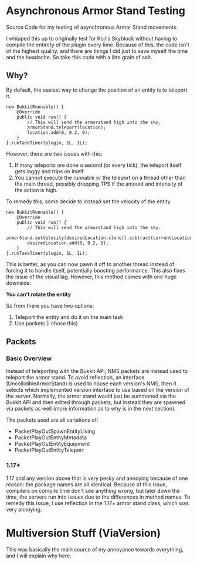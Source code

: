 # Asynchronous Armor Stand Testing
Source Code for my testing of asynchronous Armor Stand movements.

I whipped this up to originally test for Koji's Skyblock without having to compile the entirety of the plugin every time. Because of this, the code isn't of the highest quality, and there are things I did just to save myself the time and the headache. So take this code with a litte grain of salt.

## Why?
By default, the easiest way to change the position of an entity is to teleport it. 

```
new BukkitRunnable() {
    @Override
    public void run() {
        // This will send the armorstand high into the sky.
        armorStand.teleport(location);
        location.add(0, 0.2, 0);
    }
}.runTaskTimer(plugin, 1L, 1L);
```

However, there are two issues with this:
1. If many teleports are done a second (or every tick), the teleport itself gets laggy and trips on itself.
2. You cannot execute the runnable or the teleport on a thread other than the main thread, possibly dropping TPS if the amount and intensity of the action is high.

To remedy this, some decide to instead set the velocity of the entity

```
new BukkitRunnable() {
    @Override
    public void run() {
        // This will send the armorstand high into the sky.
        armorStand.setVelocity(desiredLocation.clone().subtract(currentLocation));
        desiredLocation.add(0, 0.2, 0);
    }
}.runTaskTimer(plugin, 1L, 1L);
```

This is better, as you can now pawn it off to another thread instead of forcing it to handle itself, potentially boosting performance. This also fixes the issue of the visual lag. However, this method comes with one huge downside:

**You can't rotate the entity**

So from there you have two options:
1. Teleport the entity and do it on the main task
2. Use packets (I chose this)

## Packets
### Basic Overview
Instead of teleporting with the Bukkit API, NMS packets are instead used to teleport the armor stand. To avoid reflection, an interface (UncollidibleArmorStand) is used to house each version's NMS, then it selects which implemented version interface to use based on the version of the server. Normally, the armor stand would just be summoned via the Bukkit API and then edited through packets, but instead they are spawned via packets as well (more information as to why is in the next section).

The packets used are all variations of:
- PacketPlayOutSpawnEntityLiving
- PacketPlayOutEntityMetadata
- PacketPlayOutEntityEquipment
- PacketPlayOutEntityTeleport

### 1.17+
1.17 and any version above that is very pesky and annoying because of one reason: the package names are all identical. Because of this issue, compilers on compile time don't see anything wrong, but later down the time, the servers run into issues due to the differences in method names. To remedy this issue, I use reflection in the 1.17+ armor stand class, which was very annoying. 

# Multiversion Stuff (ViaVersion)
This was basically the main source of my annoyance towards everything, and I will explain why here.

